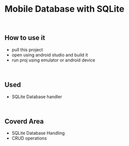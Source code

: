 # Mobile Database with SQLite
<br>

## How to use it
* pull this project
* open using android studio and build it
* run proj using emulator or android device
<br>

## Used 
* SQLite Database handler
<br>

## Coverd Area
* SQLite Database Handling
* CRUD operations
